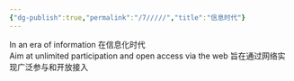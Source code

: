 ```yaml
---
{"dg-publish":true,"permalink":"/7/////","title":"信息时代"}
---
```



In an era of information 在信息化时代  
Aim at unlimited participation and open access via the web 旨在通过网络实现广泛参与和开放接入


